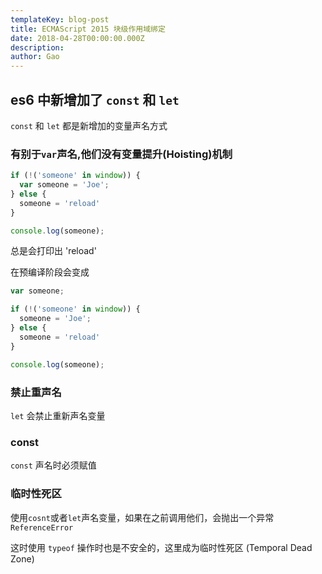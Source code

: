 ```yaml
---
templateKey: blog-post
title: ECMAScript 2015 块级作用域绑定
date: 2018-04-28T00:00:00.000Z
description:
author: Gao
---
```

## es6 中新增加了 `const` 和 `let`

 `const` 和 `let` 都是新增加的变量声名方式

### 有别于`var`声名,他们没有变量提升(Hoisting)机制

```javascript
if (!('someone' in window)) {
  var someone = 'Joe';
} else {
  someone = 'reload'
}

console.log(someone); 

```

总是会打印出 'reload'

在预编译阶段会变成

```javascript
var someone;

if (!('someone' in window)) {
  someone = 'Joe';
} else {
  someone = 'reload'
}

console.log(someone); 

```

### 禁止重声名

`let` 会禁止重新声名变量

### const

`const` 声名时必须赋值

### 临时性死区

使用`cosnt`或者`let`声名变量，如果在之前调用他们，会抛出一个异常`ReferenceError`

这时使用 `typeof` 操作时也是不安全的，这里成为临时性死区 (Temporal Dead Zone)

